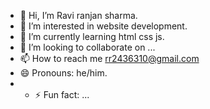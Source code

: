 - 👋 Hi, I’m Ravi ranjan sharma.
- 👀 I’m interested in website development.
- 🌱 I’m currently learning html css js.
- 💞️ I’m looking to collaborate on ...
- 📫 How to reach me rr2436310@gmail.com
- 😄 Pronouns: he/him.
- - ⚡ Fun fact: ...

<!---
Ravi-Ranjan-Sharma-droid/Ravi-Ranjan-Sharma-droid is a ✨ special ✨ repository because its `README.md` (this file) appears on your GitHub profile.
You can click the Preview link to take a look at your changes.
--->
